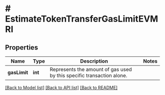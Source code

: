 # # EstimateTokenTransferGasLimitEVMRI

## Properties

Name | Type | Description | Notes
------------ | ------------- | ------------- | -------------
**gasLimit** | **int** | Represents the amount of gas used by this specific transaction alone. |

[[Back to Model list]](../../README.md#models) [[Back to API list]](../../README.md#endpoints) [[Back to README]](../../README.md)
